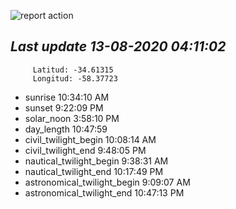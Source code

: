![report action](https://github.com/matiasz8/actions-for-reports/workflows/report%20action/badge.svg?branch=develop) 


## *****Last update 13-08-2020 04:11:02*****



		 Latitud: -34.61315
		 Longitud: -58.37723

 - sunrise 	 10:34:10 AM
 - sunset 	 9:22:09 PM
 - solar_noon 	 3:58:10 PM
 - day_length 	 10:47:59
 - civil_twilight_begin 	 10:08:14 AM
 - civil_twilight_end 	 9:48:05 PM
 - nautical_twilight_begin 	 9:38:31 AM
 - nautical_twilight_end 	 10:17:49 PM
 - astronomical_twilight_begin 	 9:09:07 AM
 - astronomical_twilight_end 	 10:47:13 PM
